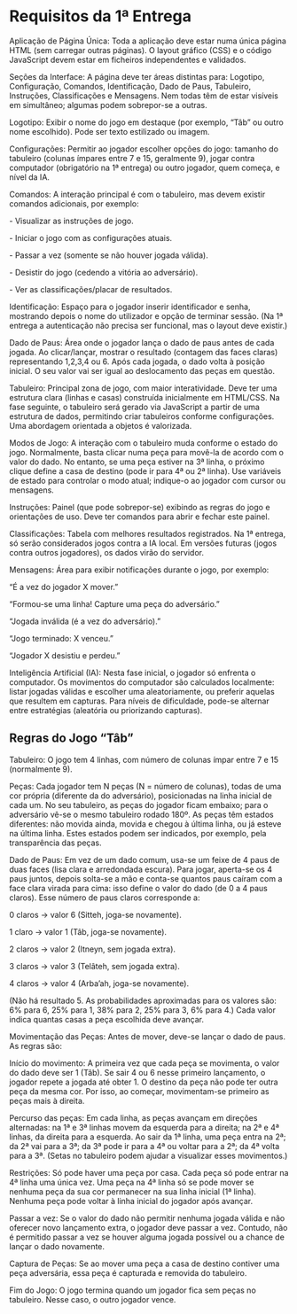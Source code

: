 # **Requisitos da 1ª Entrega**



Aplicação de Página Única: Toda a aplicação deve estar numa única página HTML (sem carregar outras páginas). O layout gráfico (CSS) e o código JavaScript devem estar em ficheiros independentes e validados.



Seções da Interface: A página deve ter áreas distintas para: Logotipo, Configuração, Comandos, Identificação, Dado de Paus, Tabuleiro, Instruções, Classificações e Mensagens. Nem todas têm de estar visíveis em simultâneo; algumas podem sobrepor-se a outras.



Logotipo: Exibir o nome do jogo em destaque (por exemplo, “Tâb” ou outro nome escolhido). Pode ser texto estilizado ou imagem.



Configurações: Permitir ao jogador escolher opções do jogo: tamanho do tabuleiro (colunas ímpares entre 7 e 15, geralmente 9), jogar contra computador (obrigatório na 1ª entrega) ou outro jogador, quem começa, e nível da IA.



Comandos: A interação principal é com o tabuleiro, mas devem existir comandos adicionais, por exemplo:



\- Visualizar as instruções de jogo.

\- Iniciar o jogo com as configurações atuais.

\- Passar a vez (somente se não houver jogada válida).

\- Desistir do jogo (cedendo a vitória ao adversário).

\- Ver as classificações/placar de resultados.



Identificação: Espaço para o jogador inserir identificador e senha, mostrando depois o nome do utilizador e opção de terminar sessão. (Na 1ª entrega a autenticação não precisa ser funcional, mas o layout deve existir.)



Dado de Paus: Área onde o jogador lança o dado de paus antes de cada jogada. Ao clicar/lançar, mostrar o resultado (contagem das faces claras) representando 1,2,3,4 ou 6. Após cada jogada, o dado volta à posição inicial. O seu valor vai ser igual ao deslocamento das peças em questão.



Tabuleiro: Principal zona de jogo, com maior interatividade. Deve ter uma estrutura clara (linhas e casas) construída inicialmente em HTML/CSS. Na fase seguinte, o tabuleiro será gerado via JavaScript a partir de uma estrutura de dados, permitindo criar tabuleiros conforme configurações. Uma abordagem orientada a objetos é valorizada.



Modos de Jogo: A interação com o tabuleiro muda conforme o estado do jogo. Normalmente, basta clicar numa peça para movê-la de acordo com o valor do dado. No entanto, se uma peça estiver na 3ª linha, o próximo clique define a casa de destino (pode ir para 4ª ou 2ª linha). Use variáveis de estado para controlar o modo atual; indique-o ao jogador com cursor ou mensagens.



Instruções: Painel (que pode sobrepor-se) exibindo as regras do jogo e orientações de uso. Deve ter comandos para abrir e fechar este painel.



Classificações: Tabela com melhores resultados registrados. Na 1ª entrega, só serão considerados jogos contra a IA local. Em versões futuras (jogos contra outros jogadores), os dados virão do servidor.



Mensagens: Área para exibir notificações durante o jogo, por exemplo:



“É a vez do jogador X mover.”



“Formou-se uma linha! Capture uma peça do adversário.”



“Jogada inválida (é a vez do adversário).”



“Jogo terminado: X venceu.”



“Jogador X desistiu e perdeu.”



Inteligência Artificial (IA): Nesta fase inicial, o jogador só enfrenta o computador. Os movimentos do computador são calculados localmente: listar jogadas válidas e escolher uma aleatoriamente, ou preferir aquelas que resultem em capturas. Para níveis de dificuldade, pode-se alternar entre estratégias (aleatória ou priorizando capturas).



## **Regras do Jogo “Tâb”**



Tabuleiro: O jogo tem 4 linhas, com número de colunas ímpar entre 7 e 15 (normalmente 9).



Peças: Cada jogador tem N peças (N = número de colunas), todas de uma cor própria (diferente da do adversário), posicionadas na linha inicial de cada um. No seu tabuleiro, as peças do jogador ficam embaixo; para o adversário vê-se o mesmo tabuleiro rodado 180º. As peças têm estados diferentes: não movida ainda, movida e chegou à última linha, ou já esteve na última linha. Estes estados podem ser indicados, por exemplo, pela transparência das peças.



Dado de Paus: Em vez de um dado comum, usa-se um feixe de 4 paus de duas faces (lisa clara e arredondada escura). Para jogar, aperta-se os 4 paus juntos, depois solta-se a mão e conta-se quantos paus caíram com a face clara virada para cima: isso define o valor do dado (de 0 a 4 paus claros). Esse número de paus claros corresponde a:



0 claros → valor 6 (Sitteh, joga-se novamente).



1 claro → valor 1 (Tâb, joga-se novamente).



2 claros → valor 2 (Itneyn, sem jogada extra).



3 claros → valor 3 (Telâteh, sem jogada extra).



4 claros → valor 4 (Arba’ah, joga-se novamente).



(Não há resultado 5. As probabilidades aproximadas para os valores são: 6% para 6, 25% para 1, 38% para 2, 25% para 3, 6% para 4.) Cada valor indica quantas casas a peça escolhida deve avançar.



Movimentação das Peças: Antes de mover, deve-se lançar o dado de paus. As regras são:



Início do movimento: A primeira vez que cada peça se movimenta, o valor do dado deve ser 1 (Tâb). Se sair 4 ou 6 nesse primeiro lançamento, o jogador repete a jogada até obter 1. O destino da peça não pode ter outra peça da mesma cor. Por isso, ao começar, movimentam-se primeiro as peças mais à direita.



Percurso das peças: Em cada linha, as peças avançam em direções alternadas: na 1ª e 3ª linhas movem da esquerda para a direita; na 2ª e 4ª linhas, da direita para a esquerda. Ao sair da 1ª linha, uma peça entra na 2ª; da 2ª vai para a 3ª; da 3ª pode ir para a 4ª ou voltar para a 2ª; da 4ª volta para a 3ª. (Setas no tabuleiro podem ajudar a visualizar esses movimentos.)



Restrições: Só pode haver uma peça por casa. Cada peça só pode entrar na 4ª linha uma única vez. Uma peça na 4ª linha só se pode mover se nenhuma peça da sua cor permanecer na sua linha inicial (1ª linha). Nenhuma peça pode voltar à linha inicial do jogador após avançar.



Passar a vez: Se o valor do dado não permitir nenhuma jogada válida e não oferecer novo lançamento extra, o jogador deve passar a vez. Contudo, não é permitido passar a vez se houver alguma jogada possível ou a chance de lançar o dado novamente.



Captura de Peças: Se ao mover uma peça a casa de destino contiver uma peça adversária, essa peça é capturada e removida do tabuleiro.



Fim do Jogo: O jogo termina quando um jogador fica sem peças no tabuleiro. Nesse caso, o outro jogador vence.

